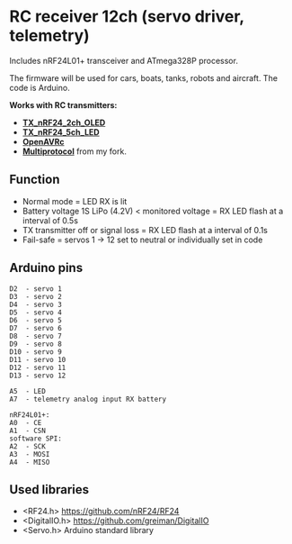 # RC receiver 12ch (servo driver, telemetry)
Includes nRF24L01+ transceiver and ATmega328P processor.

The firmware will be used for cars, boats, tanks, robots and aircraft.
The code is Arduino.

**Works with RC transmitters:**
* [**TX_nRF24_2ch_OLED**](https://github.com/stanekTM/TX_nRF24_2ch_OLED)
* [**TX_nRF24_5ch_LED**](https://github.com/stanekTM/TX_nRF24_5ch_LED)
* [**OpenAVRc**](https://github.com/Ingwie/OpenAVRc_Dev)
* [**Multiprotocol**](https://github.com/stanekTM/TX_FW_Multi_Stanek) from my fork.

## Function
* Normal mode = LED RX is lit
* Battery voltage 1S LiPo (4.2V) < monitored voltage = RX LED flash at a interval of 0.5s
* TX transmitter off or signal loss = RX LED flash at a interval of 0.1s
* Fail-safe = servos 1 -> 12 set to neutral or individually set in code

## Arduino pins
```
D2  - servo 1
D3  - servo 2
D4  - servo 3
D5  - servo 4
D6  - servo 5
D7  - servo 6
D8  - servo 7
D9  - servo 8
D10 - servo 9
D11 - servo 10
D12 - servo 11
D13 - servo 12

A5  - LED
A7  - telemetry analog input RX battery

nRF24L01+:
A0  - CE
A1  - CSN
software SPI:
A2  - SCK
A3  - MOSI
A4  - MISO
```

## Used libraries
* <RF24.h>      https://github.com/nRF24/RF24
* <DigitalIO.h> https://github.com/greiman/DigitalIO
* <Servo.h>     Arduino standard library
